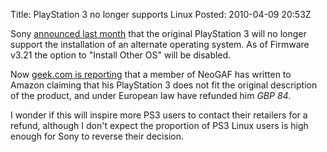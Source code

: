 Title: PlayStation 3 no longer supports Linux
Posted: 2010-04-09 20:53Z

Sony [announced last month][sony] that the original PlayStation 3 will no longer support the installation of an alternate operating system. As of Firmware v3.21 the option to "Install Other OS" will be disabled.

Now [geek.com is reporting][geek] that a member of NeoGAF has written to Amazon claiming that his PlayStation 3 does not fit the original description of the product, and under European law have refunded him *GBP 84*.

I wonder if this will inspire more PS3 users to contact their retailers for a refund, although I don't expect the proportion of PS3 Linux users is high enough for Sony to reverse their decision.

  [sony]: http://blog.us.playstation.com/2010/03/28/ps3-firmware-v3-21-update/
  [geek]: http://www.geek.com/articles/games/amazon-pays-partial-refund-for-ps3-sale-due-to-otheros-feature-removal-2010049/
  